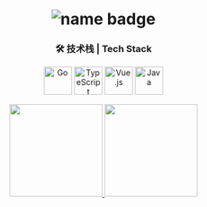 <h1 align="center">
  <img src="https://img.shields.io/badge/OuterCyrex-%F0%9F%94%A5%20Full%20Stack%20Explorer-blueviolet?style=for-the-badge&logo=github" alt="name badge" />
  
<h3 align="center">🛠 技术栈 | Tech Stack</h3>

<p align="center">
  <img src="https://cdn.jsdelivr.net/gh/devicons/devicon/icons/go/go-original.svg" alt="Go" width="50" height="50"/>
  <img src="https://cdn.jsdelivr.net/gh/devicons/devicon/icons/typescript/typescript-original.svg" alt="TypeScript" width="50" height="50"/>
  <img src="https://cdn.jsdelivr.net/gh/devicons/devicon/icons/vuejs/vuejs-original.svg" alt="Vue.js" width="50" height="50"/>
  <img src="https://cdn.jsdelivr.net/gh/devicons/devicon/icons/java/java-original.svg" alt="Java" width="50" height="50"/>
</p>
</h1>


<p align="center">
  <a href="https://github.com/OuterCyrex">
    <img height="165" src="https://github-readme-stats.vercel.app/api?username=OuterCyrex&show_icons=true&theme=vue" />
  </a>
  <a href="https://github.com/OuterCyrex">
    <img height="165" src="https://github-readme-stats.vercel.app/api/top-langs/?username=OuterCyrex&layout=compact&theme=vue&cache_seconds=60" />
  </a>
</p>













